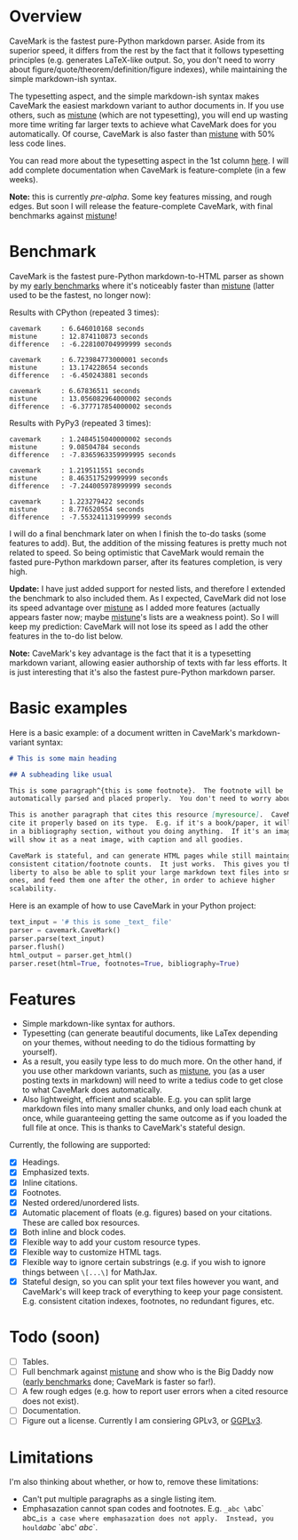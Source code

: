 # Overview

CaveMark is the fastest pure-Python markdown parser.  Aside from its superior
speed, it differs from the rest by the fact that it follows typesetting
principles (e.g.  generates LaTeX-like output.  So, you don't need to worry
about figure/quote/theorem/definition/figure indexes), while maintaining the
simple markdown-ish syntax.  

The typesetting aspect, and the simple markdown-ish syntax makes CaveMark the
easiest markdown variant to author documents in.  If you use others, such as
[mistune](https://github.com/lepture/mistune) (which are not typesetting), you
will end up wasting more time writing far larger texts to achieve what CaveMark
does for you automatically.  Of course, CaveMark is also faster than
[mistune](https://github.com/lepture/mistune) with 50% less code lines.

You can read more about the typesetting aspect in the 1st column
[here](https://cave.mn).  I will add complete documentation when CaveMark is
feature-complete (in a few weeks).

**Note:** this is currently _pre-alpha_.  Some key features missing, and rough
edges.  But soon I will release the feature-complete CaveMark, with final
benchmarks against [mistune](https://github.com/lepture/mistune)!

# Benchmark

CaveMark is the fastest pure-Python markdown-to-HTML parser as shown by my
[early
benchmarks](https://github.com/Al-Caveman/cavemark/blob/master/benchmark/)
where it's noticeably faster than
[mistune](https://github.com/lepture/mistune) (latter used to be the fastest,
no longer now):

Results with CPython (repeated 3 times):

```
cavemark     : 6.646010168 seconds
mistune      : 12.874110873 seconds
difference   : -6.228100704999999 seconds

cavemark     : 6.723984773000001 seconds
mistune      : 13.174228654 seconds
difference   : -6.450243881 seconds

cavemark     : 6.67836511 seconds
mistune      : 13.056082964000002 seconds
difference   : -6.377717854000002 seconds
```

Results with PyPy3 (repeated 3 times):

```
cavemark     : 1.2484515040000002 seconds
mistune      : 9.08504784 seconds
difference   : -7.8365963359999995 seconds

cavemark     : 1.219511551 seconds
mistune      : 8.463517529999999 seconds
difference   : -7.244005978999999 seconds

cavemark     : 1.223279422 seconds
mistune      : 8.776520554 seconds
difference   : -7.553241131999999 seconds
```

I will do a final benchmark later on when I finish the to-do tasks (some
features to add).  But, the addition of the missing features is pretty much not
related to speed. So being optimistic that CaveMark would remain the fasted
pure-Python markdown parser, after its features completion, is very high.

**Update:** I have just added support for nested lists, and therefore I
extended the benchmark to also included them.  As I expected, CaveMark did not
lose its speed advantage over [mistune](https://github.com/lepture/mistune) as
I added more features (actually appears faster now; maybe
[mistune](https://github.com/lepture/mistune)'s lists are a weakness point).
So I will keep my prediction: CaveMark will not lose its speed as I add the
other features in the to-do list below.

**Note:** CaveMark's key advantage is the fact that it is a typesetting
markdown variant, allowing easier authorship of texts with far less efforts.
It is just interesting that it's also the fastest pure-Python markdown parser.


# Basic examples
Here is a basic example: of a document written in CaveMark's markdown-variant
syntax:

```markdown
# This is some main heading

## A subheading like usual

This is some paragraph^{this is some footnote}.  The footnote will be
automatically parsed and placed properly.  You don't need to worry about it.

This is another paragraph that cites this resource [myresource].  CaveMark will
cite it properly based on its type.  E.g. if it's a book/paper, it will put it
in a bibliography section, without you doing anything.  If it's an image, it
will show it as a neat image, with caption and all goodies.

CaveMark is stateful, and can generate HTML pages while still maintaing
consistent citation/footnote counts.  It just works.  This gives you the
liberty to also be able to split your large markdown text files into smaller
ones, and feed them one after the other, in order to achieve higher
scalability.
```

Here is an example of how to use CaveMark in your Python project:

```python
text_input = '# this is some _text_ file'
parser = cavemark.CaveMark()
parser.parse(text_input)
parser.flush()
html_output = parser.get_html()
parser.reset(html=True, footnotes=True, bibliography=True)
```

# Features

  - Simple markdown-like syntax for authors.
  - Typesetting (can generate beautiful documents, like LaTex depending on your
    themes, without needing to do the tidious formatting by yourself).
  - As a result, you easily type less to do much more.  On the other hand, if
    you use other markdown variants, such as
    [mistune](https://github.com/lepture/mistune), you (as a user posting
    texts in markdown) will need to write a tedius code to get close to what
    CaveMark does automatically.
  - Also lightweight, efficient and scalable. E.g. you can split large markdown
    files into many smaller chunks, and only load each chunk at once, while
    guaranteeing getting the same outcome as if you loaded the full file at
    once.  This is thanks to CaveMark's stateful design.

 Currently, the following are supported:

  - [x] Headings.
  - [x] Emphasized texts.
  - [x] Inline citations.
  - [x] Footnotes.
  - [x] Nested ordered/unordered lists.
  - [x] Automatic placement of floats (e.g. figures) based on your citations.
    These are called box resources.
  - [x] Both inline and block codes.
  - [x] Flexible way to add your custom resource types.
  - [x] Flexible way to customize HTML tags.
  - [x] Flexible way to ignore certain substrings (e.g. if you wish to ignore
    things between `\[...\]` for MathJax.
  - [x] Stateful design, so you can split your text files however you want, and
    CaveMark's will keep track of everything to keep your page consistent.
    E.g. consistent citation indexes, footnotes, no redundant figures, etc.

# Todo (soon)

  - [ ] Tables.
  - [ ] Full benchmark against [mistune](https://github.com/lepture/mistune)
    and show who is the Big Daddy now ([early
    benchmarks](https://github.com/Al-Caveman/cavemark/blob/master/benchmark/)
    done; CaveMark is faster so far!).
  - [ ] A few rough edges (e.g. how to report user errors when a cited resource
    does not exist).
  - [ ] Documentation.
  - [ ] Figure out a license.  Currently I am consiering GPLv3, or
    [GGPLv3](https://cave.mn/page/1/).

# Limitations

I'm also thinking about whether, or how to, remove these limitations:

  - Can't put multiple paragraphs as a single listing item.
  - Emphasazation cannot span codes and footnotes.  E.g. `_abc \`abc\` abc_` is
    a case where emphasazation does not apply.  Instead, you hould `_abc_
    \`abc\' _abc_`.
